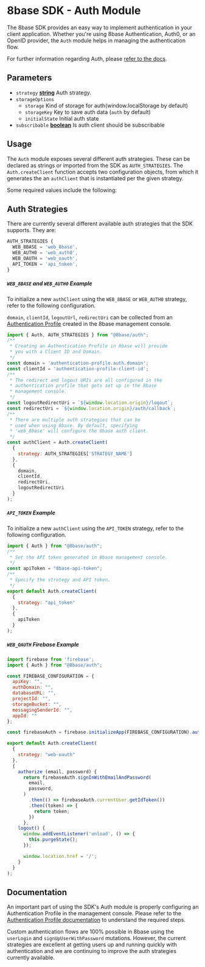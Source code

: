 # 8base SDK - Auth Module
The 8base SDK provides an easy way to implement authentication in your client application. Whether you're using 8base Authentication, Auth0, or an OpenID provider, the `Auth` module helps in managing the authentication flow.

For further information regarding Auth, please [refer to the docs](https://docs.8base.com/development-tools/sdk/auth).

## Parameters

-   `strategy` **[string](https://developer.mozilla.org/docs/Web/JavaScript/Reference/Global_Objects/String)** Auth strategy.
-   `storageOptions`
    -   `storage`  Kind of storage for auth(window.localStorage by default)
    -   `storageKey` Key to save auth data (`auth` by default)
    -   `initialState` Initial auth state
-   `subscribable` **[boolean](https://developer.mozilla.org/docs/Web/JavaScript/Reference/Global_Objects/Boolena)** Is auth client should be subscribable


## Usage
The `Auth` module exposes several different auth strategies. These can be declared as strings or imported from the SDK as `AUTH_STRATEGIES`. The `Auth.createClient` function accepts two configuration objects, from which it generates the an `authClient` that is instantiated per the given strategy.

Some required values include the following:


## Auth Strategies
There are currently several different available auth strategies that the SDK supports. They are:

```javascript
AUTH_STRATEGIES {
  WEB_8BASE = 'web_8base',
  WEB_AUTH0 = 'web_auth0',
  WEB_OAUTH = 'web_oauth',
  API_TOKEN = 'api_token',
}
```

##### `WEB_8BASE` and `WEB_AUTH0` Example
To initialize a new `authClient` using the `WEB_8BASE` or `WEB_AUTH0` strategy, refer to the following configuration.

`domain`, `clientId`, `logoutUrl`, `redirectUri` can be collected from an [Authentication Profile](https://docs.8base.com/8base-console/authentication#authorization) created in the 8base management console. 


```javascript
import { Auth, AUTH_STRATEGIES } from "@8base/auth";
/**
 * Creating an Authentication Profile in 8base will provide 
 * you with a Client ID and Domain.
 */
const domain = 'authentication-profile.auth.domain';
const clientId = 'authentication-profile-client-id';
/**
 * The redirect and logout URIs are all configured in the 
 * authentication profile that gets set up in the 8base
 * management console.
 */
const logoutRedirectUri = `${window.location.origin}/logout`;
const redirectUri = `${window.location.origin}/auth/callback`;
/**
 * There are multiple auth strategies that can be 
 * used when using 8base. By default, specifying
 * 'web_8base' will configure the 8base auth client.
 */
const authClient = Auth.createClient(
  {
    strategy: AUTH_STRATEGIES['STRATEGY_NAME']
  },
  {
    domain,
    clientId,
    redirectUri,
    logoutRedirectUri
  }
);
```

##### `API_TOKEN` Example
To initialize a new `authClient` using the `API_TOKEN` strategy, refer to the following configuration.

```javascript
import { Auth } from "@8base/auth";
/**
 * Set the API token generated in 8base management console.
 */
const apiToken = "8base-api-token";
/**
 * Specify the strategy and API token.
 */
export default Auth.createClient(
  {
    strategy: "api_token"
  },
  {
    apiToken
  }
);
```


##### `WEB_OAUTH` Firebase Example
```js
import firebase from 'firebase';
import { Auth } from "@8base/auth";

const FIREBASE_CONFIGURATION = {
  apiKey: "",
  authDomain: "",
  databaseURL: "",
  projectId: "",
  storageBucket: "",
  messagingSenderId: "",
  appId: ""
};

const firebaseAuth = firebase.initializeApp(FIREBASE_CONFIGURATION).auth();

export default Auth.createClient(
  {
    strategy: "web-oauth"
  },
  {
    authorize (email, password) {
      return firebaseAuth.signInWithEmailAndPassword(
        email,
        password,
      )
        .then(() => firebaseAuth.currentUser.getIdToken())
        .then((token) => {
          return token;
        })
      },
    logout() {
      window.addEventListener('unload', () => {
        this.purgeState();
      });

      window.location.href = '/';
    }
  }
);

```


## Documentation
An important part of using the SDK's Auth module is properly configuring an Authentication Profile in the management console. Please refer to the [Authentication Profile documentation](https://docs.8base.com/8base-console/authentication#authorization) to understand the required steps.

Custom authentication flows are 100% possible in 8base using the `userLogin` and `signUpUserWithPassword` mutations. However, the current strategies are excellent at getting users up and running quickly with authentication and we are continuing to improve the auth strategies currently available.